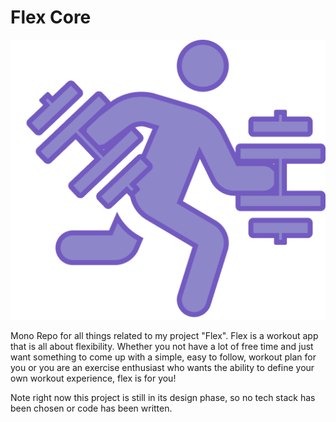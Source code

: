 # Flex Core
![](./assets/neutral-logo.png)

Mono Repo for all things related to my project "Flex". Flex is a workout app that is all about flexibility. Whether you not have a lot of free time and just want something to come up with a simple, easy to follow, workout plan for you or you are an exercise enthusiast who wants the ability to define your own workout experience, flex is for you!

Note right now this project is still in its design phase, so no tech stack has been chosen or code has been written.
